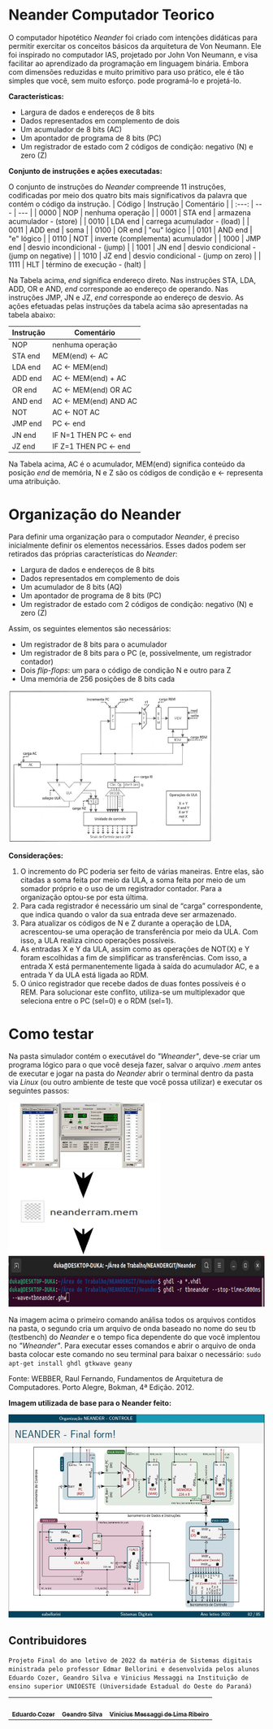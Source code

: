 # Neander Computador Teorico
O computador hipotético *Neander* foi criado com intenções didáticas para permitir exercitar os conceitos básicos da arquitetura de Von Neumann. Ele foi inspirado no computador IAS, projetado por John Von Neumann, e visa facilitar ao aprendizado da programação em linguagem binária. Embora com dimensões reduzidas e muito primitivo para uso prático, ele é tão simples que você, sem muito esforço. pode programá-lo e projetá-lo.

**Características:**
- Largura de dados e endereços de 8 bits
- Dados representados em complemento de dois
- Um acumulador de 8 bits (AC)
- Um apontador de programa de 8 bits (PC)
- Um registrador de estado com 2 códigos de condição: negativo (N) e zero (Z)

**Conjunto de instruções e ações executadas:**

O conjunto de instruções do *Neander* compreende 11 instruções, codificadas por meio dos quatro bits mais significativos da palavra que contém o código da instrução.
| Código  | Instrução | Comentário |
| :---: | --- | --- |
| 0000  | NOP  | nenhuma operação |
| 0001  | STA end | armazena acumulador - (store) |
| 0010  | LDA end | carrega acumulador - (load)  |
| 0011  | ADD end | soma |
| 0100  | OR end  | "ou" lógico  |
| 0101  | AND end  | "e" lógico  |
| 0110  | NOT  | inverte (complementa) acumulador  |
| 1000  | JMP end | desvio incondicional - (jump)  |
| 1001  | JN end  | desvio condicional - (jump on negative) |
| 1010  | JZ end  | desvio condicional - (jump on zero)  |
| 1111  | HLT  | término de execução - (halt) |

Na Tabela acima, *end* significa endereço direto. Nas instruções STA, LDA, ADD, OR e AND, *end* corresponde ao endereço de operando. Nas instruções JMP, JN e JZ, *end* corresponde ao endereço de desvio. As ações efetuadas pelas instruções da tabela acima são apresentadas na tabela abaixo:

| Instrução | Comentário |
| --- | --- |
| NOP     | nenhuma operação |
| STA end | MEM(end) ← AC |
| LDA end | AC ← MEM(end)  |
| ADD end | AC ← MEM(end) + AC |
| OR end  | AC ← MEM(end) OR AC |
| AND end | AC ← MEM(end) AND AC |
| NOT     | AC ← NOT AC |
| JMP end | PC ← end |
| JN end  | IF N=1 THEN PC ← end |
| JZ end  | IF Z=1 THEN PC ← end |

Na Tabela acima, AC é o acumulador, MEM(end) significa conteúdo da posição *end* de memória, N e Z são os códigos de condição e ← representa uma atribuição.
# Organização do Neander
Para definir uma organização para o computador *Neander*, é preciso inicialmente definir os elementos necessários. Esses dados podem ser retirados das próprias características do *Neander*:
- Largura de dados e endereços de 8 bits
- Dados representados em complemento de dois
- Um acumulador de 8 bits (AQ)
- Um apontador de programa de 8 bits (PC)
- Um registrador de estado com 2 códigos de condição: negativo (N) e zero (Z)

Assim, os seguintes elementos são necessários:
- Um registrador de 8 bits para o acumulador
- Um registrador de 8 bits para o PC (e, possivelmente, um registrador contador)
- Dois *flip-flops*: um para o código de condição N e outro para Z
- Uma memória de 256 posições de 8 bits cada

<img width="400" height="300" src="Imagens/Neander.JPG">

**Considerações:**
1. O incremento do PC poderia ser feito de várias maneiras. Entre elas, são citadas a soma feita por meio da ULA, a soma feita por meio de um somador próprio e o uso de um registrador contador. Para a organização optou-se por esta última.
2. Para cada registrador é necessário um sinal de “carga” correspondente, que indica quando o valor da sua entrada deve ser armazenado.
3. Para atualizar os códigos de N e Z durante a operação de LDA, acrescentou-se uma operação de transferência por meio da ULA. Com isso, a ULA realiza cinco operações possíveis.
4. As entradas X e Y da ULA, assim como as operações de NOT(X) e Y foram escolhidas a fim de simplificar as transferências. Com isso, a entrada X está permanentemente ligada à saída do acumulador AC, e a entrada Y da ULA está ligada ao RDM.
5. O único registrador que recebe dados de duas fontes possíveis é o REM. Para solucionar este conflito, utiliza-se um multiplexador que seleciona entre o PC (sel=0) e o RDM (sel=1).

# Como testar

Na pasta simulador contém o executável do *"Wneander"*, deve-se criar um programa lógico para o que você deseja fazer, salvar o arquivo *.mem* antes de executar e jogar na pasta do *Neander* abrir o terminal dentro da pasta via *Linux* (ou outro ambiente de teste que você possa utilizar) e executar os seguintes passos:

<img width="300" height="300" src="Imagens/to_readme/Caminhoteste.JPG">
<img width="800" height="100" src="Imagens/to_readme/Comandosterminal.jpeg">

Na imagem acima o primeiro comando análisa todos os arquivos contidos na pasta, o segundo cria um arquivo de onda baseado no nome do seu tb (testbench) do *Neander* e o tempo fica dependente do que você implentou no *"Wneander"*. Para executar esses comandos e abrir o arquivo de onda basta colocar este comando no seu terminal para baixar o necessário:
`sudo apt-get install ghdl gtkwave geany`

Fonte: WEBBER, Raul Fernando, Fundamentos de Arquitetura de Computadores. Porto Alegre, Bokman, 4ª Edição. 2012.

**Imagem utilizada de base para o Neander feito:**

<img width="600" height="400" src="Imagens/Neanderutilizado.JPG">

## Contribuidores

`Projeto Final do ano letivo de 2022 da matéria de Sistemas digitais ministrada pelo professor Edmar Bellorini e desenvolvida pelos alunos Eduardo Cozer, Geandro Silva e Vinicius Messaggi na Instituição de ensino superior UNIOESTE (Universidade Estadual do Oeste do Paraná)`

<table>
  <tr>
    <td align="center"><a href="https://github.com/Eduardo-Cozer"><img style="border-radius: 50%;" src="https://avatars.githubusercontent.com/u/129805691?v=4" width="100px;" alt=""/><br /><sub><b>Eduardo Cozer</b></sub></a><br /></td>
    <td align="center"><a href="https://github.com/GeandroRdS"><img style="border-radius: 50%;" src="https://avatars.githubusercontent.com/u/140825373?v=4" width="100px;" alt=""/><br /><sub><b>Geandro Silva</b></sub></a><br /></td>
    <td align="center"><a href="https://github.com/Vmessaggi"><img style="border-radius: 50%;" src="https://avatars.githubusercontent.com/u/109189195?v=4" width="100px;" alt=""/><br /><sub><b>Vinicius Messaggi de Lima Ribeiro</b></sub></a><br /></td>
  </tr>
</table>
